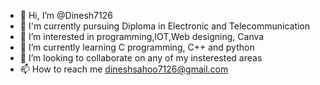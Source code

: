 - 👋 Hi, I’m @Dinesh7126
- 🏫 I'm currently pursuing Diploma in Electronic and Telecommunication
- 👀 I’m interested in programming,IOT,Web designing, Canva
- 🌱 I’m currently learning C programming, C++ and python
- 💞️ I’m looking to collaborate on any of my insterested areas
- 📫 How to reach me dineshsahoo7126@gmail.com

<!---
Dinesh7126/Dinesh7126 is a ✨ special ✨ repository because its `README.md` (this file) appears on your GitHub profile.
You can click the Preview link to take a look at your changes.
--->
